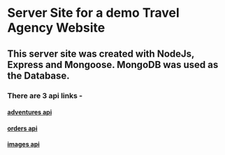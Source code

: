 # Server Site for a demo Travel Agency Website

## This server site was created with NodeJs, Express and Mongoose. MongoDB was used as the Database.

### There are 3 api links -

#### [adventures api](https://travel-with-madventurers-server.vercel.app/api/adventures)

#### [orders api](https://travel-with-madventurers-server.vercel.app/api/orders)

#### [images api](https://travel-with-madventurers-server.vercel.app/api/images)